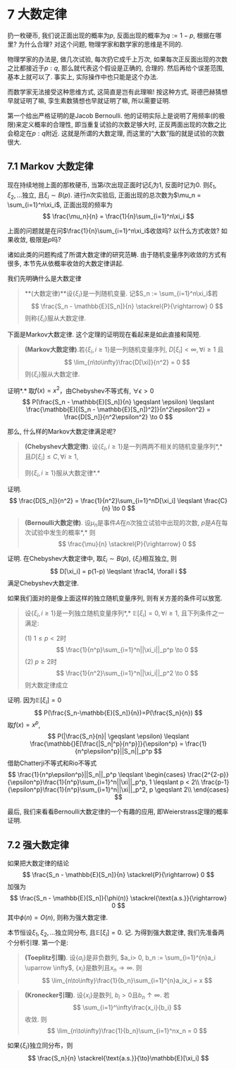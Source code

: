 # 7 大数定律

扔一枚硬币, 我们说正面出现的概率为$p$, 反面出现的概率为$q := 1 − p$, 根据在哪里? 为什么合理? 对这个问题, 物理学家和数学家的思维是不同的.

物理学家的办法是, 做几次试验, 每次扔它成千上万次, 如果每次正反面出现的次数之比都接近于$p : q$, 那么就代表这个假设是正确的, 合理的. 然后再给个误差范围, 基本上就可以了. 事实上, 实际操作中也只能是这个办法.

而数学家无法接受这种思维方式, 这简直是岂有此理嘛! 按这种方式, 哥德巴赫猜想早就证明了嘛, 孪生素数猜想也早就证明了嘛, 所以需要证明.

第一个给出严格证明的是Jacob Bernoulli. 他的证明实际上是说明了用频率(的极限)来定义概率的合理性, 即当重复试验的次数足够大时, 正反两面出现的次数之比会稳定在$p:q$附近. 这就是所谓的大数定理, 而这里的“大数”指的就是试验的次数很大.

## 7.1 Markov 大数定律

现在持续地抛上面的那枚硬币, 当第$i$次出现正面时记$\xi_i$为1, 反面时记为0. 则$\xi_1, \xi_2, \dots$独立, 且$\xi_i \sim B(p)$. 进行$n$次实验后, 正面出现的总次数为$\mu_n = \sum_{i=1}^n\xi_i$, 正面出现的频率为
$$
\frac{\mu_n}{n} = \frac{1}{n}\sum_{i=1}^n\xi_i
$$


上面的问题就是在问$\frac{1}{n}\sum_{i=1}^n\xi_i$收敛吗? 以什么方式收敛? 如果收敛, 极限是$p$吗?

诸如此类的问题构成了所谓大数定律的研究范畴. 由于随机变量序列收敛的方式有很多, 本节先从依概率收敛的大数定律讲起.

我们先明确什么是大数定律

> **(大数定律)**设$\{\xi_i\}$是一列随机变量. 记$S_n := \sum_{i=1}^n\xi_i$若
> $$
> \frac{S_n - \mathbb{E}[S_n]}{n} \stackrel{P}{\rightarrow} 0
> $$
> 则称$\{\xi_i\}$服从大数定律.

下面是Markov大数定律. 这个定理的证明现在看起来是如此直接和简短.

> **(Markov大数定律)**.若$\{\xi_i, i \geqslant 1\}$是一列随机变量序列, $D[\xi_i] < \infty, \forall i \geqslant 1$ 且
> $$
> \lim_{n\to\infty}\frac{D[\xi]}{n^2} = 0
> $$
> 则$\{\xi_i\}$服从大数定律.

证明*.* 取$f(x) = x^2$，由Chebyshev不等式有, $\forall \epsilon > 0$
$$
P(\frac{S_n - \mathbb{E}[S_n]}{n} \geqslant \epsilon) \leqslant \frac{\mathbb{E}[(S_n - \mathbb{E}[S_n])^2]}{n^2\epsilon^2} = \frac{D[S_n]}{n^2\epsilon^2} \to 0
$$


那么, 什么样的Markov大数定律满足呢?

> **(Chebyshev大数定律)**. 设$\{\xi_i, i \geqslant 1\}$是一列两两不相关的随机变量序列*,* 且$D[\xi_i] \leqslant C, \forall i \geqslant 1$, 
>
> 则$\{\xi_i, i \geqslant 1\}$服从大数定律*.*

证明. 
$$
\frac{D[S_n]}{n^2} = \frac{1}{n^2}\sum_{i=1}^nD[\xi_i] \leqslant \frac{C}{n} \to 0
$$

> **(Bernoulli大数定律)**. 设$\mu_n$是事件$A$在$n$次独立试验中出现的次数, $p$是$A$在每次试验中发生的概率*,* 则
> $$
> \frac{\mu}{n} \stackrel{P}{\rightarrow} 0
> $$
> 

证明. 在Chebyshev大数定律中, 取$\xi_i \sim B(p)$, $\{\xi_i\}$相互独立, 则
$$
D[\xi_i] = p(1-p) \leqslant \frac14, \forall i
$$
满足Chebyshev大数定律.



如果我们面对的是像上面这样的独立随机变量序列, 则有关方差的条件可以放宽.

> 设$\{\xi_i, i \geqslant 1\}$是一列独立随机变量序列*,* $\mathbb{E}[\xi_i]=0, \forall i \geqslant 1$, 且下列条件之一满足: 
>
> (1) $1 \leqslant p < 2$时
> $$
> \frac{1}{n^p}\sum_{i=1}^n||\xi_i||_p^p \to 0
> $$
> (2) $p \geqslant 2$时
> $$
> \frac{1}{n^2}\sum_{i=1}^n||\xi_i||_p^2 \to 0
> $$
> 则大数定律成立

证明. 因为$\mathbb{E}[\xi_i]=0$
$$
P(\frac{S_n-\mathbb{E}[S_n]}{n})=P(\frac{S_n}{n})
$$
取$f(x) = x^p$, 
$$
P(|\frac{S_n}{n}| \geqslant \epsilon) \leqslant \frac{\mathbb{}E[\frac{|S_n|^p}{n^p}]}{\epsilon^p} = \frac{1}{n^p\epsilon^p}||S_n||_p^p
$$
借助Chatterji不等式和Rio不等式
$$
\frac{1}{n^p\epsilon^p}||S_n||_p^p \leqslant 
\begin{cases}
\frac{2^{2-p}}{\epsilon^p}\frac{1}{n^p}\sum_{i=1}^n||\xi||_p^p, 1 \leqslant p < 2\\
\frac{p-1}{\epsilon^p}\frac{1}{n^p}\sum_{i=1}^n||\xi||_p^2, p \geqslant 2\\
\end{cases}
$$



最后, 我们来看看Bernoulli大数定律的一个有趣的应用, 即Weierstrass定理的概率证明.





## 7.2 强大数定律

如果把大数定律的结论
$$
\frac{S_n - \mathbb{E}[S_n]}{n} \stackrel{P}{\rightarrow} 0
$$
加强为
$$
\frac{S_n - \mathbb{E}[S_n]}{\phi(n)} \stackrel{\text{a.s.}}{\rightarrow} 0
$$
其中$\phi(n)=O(n)$, 则称为强大数定律.



本节恒设$\xi_1, \xi_2, \dots$独立同分布, 且$\mathbb{E}[\xi_i] = 0$. 记. 为得到强大数定律, 我们先准备两个分析引理. 第一个是:

> **(Toeplitz引理)**. 设$\{a_i\}$是非负数列, $a_i> 0, b_n := \sum_{i=1}^{n}a_i \uparrow \infty$, $\{x_i\}$是数列且$x_n \to \infty$. 则
> $$
> \lim_{n\to\infty}\frac{1}{b_n}\sum_{i=1}^{n}a_ix_i = x
> $$

> **(Kronecker引理)**. 设$\{x_i\}$是数列, $b_i > 0$且$b_n \uparrow \infty$. 若
> $$
> \sum_{i=1}^\infty\frac{x_i}{b_i}
> $$
> 收敛. 则
> $$
> \lim_{n\to\infty}\frac{1}{b_n}\sum_{i=1}^nx_n = 0
> $$

如果$\{\xi_i\}$独立同分布，则
$$
\frac{S_n}{n} \stackrel{\text{a.s.}}{\to}\mathbb{E}[\xi_i]
$$
